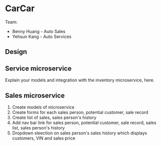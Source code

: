 # CarCar

Team:

* Benny Huang - Auto Sales
* Yehsun Kang - Auto Services

## Design

## Service microservice

Explain your models and integration with the inventory
microservice, here.

## Sales microservice

1. Create models of microservice
2. Create forms for each sales person, potential customer, sale record
3. Create list of sales, sales person's history
4. Add nav bar link for sales person, potential customer, sale record, sales list, sales person's history
5. Dropdown sleection on sales person's sales history which displays customers, VIN and sales price

